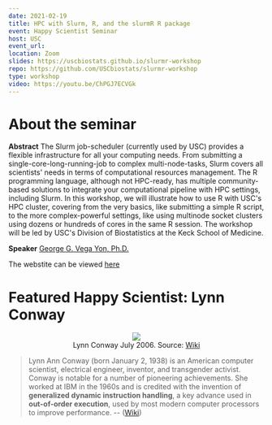 ```yaml
---
date: 2021-02-19
title: HPC with Slurm, R, and the slurmR R package
event: Happy Scientist Seminar
host: USC
event_url: 
location: Zoom
slides: https://uscbiostats.github.io/slurmr-workshop
repo: https://github.com/USCbiostats/slurmr-workshop
type: workshop
video: https://youtu.be/ChPGJ7ECVGk
---
```


# About the seminar

**Abstract** The Slurm job-scheduler (currently used by USC) provides a flexible
infrastructure for all your computing needs. From submitting a single-core-long-running-job
to complex multi-node-tasks, Slurm covers all scientists' needs in terms of
computational resources management. The R programming language, although not HPC-ready,
has multiple community-based solutions to integrate your computational pipeline with
HPC settings, including Slurm. In this workshop, we will illustrate how to use R with
USC's HPC cluster, covering from the very basics, like submitting a simple R script,
to the more complex-powerful settings, like using multinode socket clusters using dozens
or hundreds of cores in the same R session. The workshop will be led by USC's Division
of Biostatistics at the Keck School of Medicine.

**Speaker** [George G. Vega Yon, Ph.D.](https://ggvy.cl)

The webstite can be viewed [here](https://uscbiostats.github.io/slurmr-workshop)

# Featured Happy Scientist: Lynn Conway

<div align="center">
<img src="https://upload.wikimedia.org/wikipedia/commons/thumb/5/50/Lynn_Conway_July_2006.jpg/360px-Lynn_Conway_July_2006.jpg"><br>
<figcaption>
Lynn Conway July 2006. Source: <a href="https://en.wikipedia.org/wiki/File:Lynn_Conway_July_2006.jpg" target="_blank">Wiki</a>
</figcaption>
</div>

> Lynn Ann Conway (born January 2, 1938) is an American computer scientist,
electrical engineer, inventor, and transgender activist. Conway is notable for
a number of pioneering achievements. She worked at IBM in the 1960s and is
credited with the invention of **generalized dynamic instruction handling**, a key
advance used in **out-of-order execution**, used by most modern computer processors
to improve performance. -- ([Wiki](https://en.wikipedia.org/wiki/Lynn_Conway))
